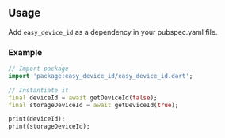 ## Usage

Add `easy_device_id` as a dependency in your pubspec.yaml file.

### Example

```dart
// Import package
import 'package:easy_device_id/easy_device_id.dart';

// Instantiate it
final deviceId = await getDeviceId(false);
final storageDeviceId = await getDeviceId(true);

print(deviceId);
print(storageDeviceId);